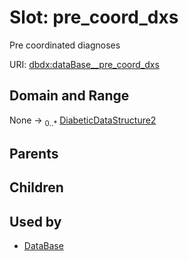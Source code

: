 
# Slot: pre_coord_dxs


Pre coordinated diagnoses

URI: [dbdx:dataBase__pre_coord_dxs](https://ontologies-r.us/diabetes/dataBase__pre_coord_dxs)


## Domain and Range

None &#8594;  <sub>0..\*</sub> [DiabeticDataStructure2](DiabeticDataStructure2.md)

## Parents


## Children


## Used by

 * [DataBase](DataBase.md)
